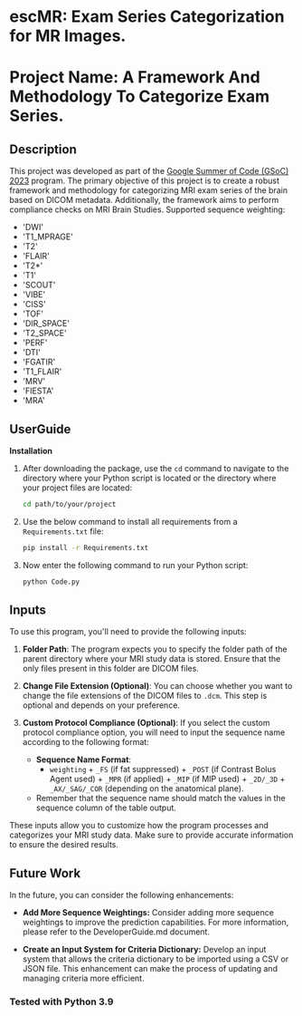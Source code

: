 # escMR: Exam Series Categorization for MR Images.


# Project Name: A Framework And Methodology To Categorize Exam Series.
## Description

This project was developed as part of the [Google Summer of Code (GSoC) 2023](https://summerofcode.withgoogle.com/programs/2023/projects/oC59dZpT) program. The primary objective of this project is to create a robust framework and methodology for categorizing MRI exam series of the brain based on DICOM metadata. Additionally, the framework aims to perform compliance checks on MRI Brain Studies.
Supported sequence weighting:
- 'DWI'
- 'T1_MPRAGE'
- 'T2'
- 'FLAIR'
- 'T2*'
- 'T1'
- 'SCOUT'
- 'VIBE'
- 'CISS'
- 'TOF'
- 'DIR_SPACE'
- 'T2_SPACE'
- 'PERF'
- 'DTI'
- 'FGATIR'
- 'T1_FLAIR'
- 'MRV'
- 'FIESTA'
- 'MRA'

## UserGuide
**Installation**

1. After downloading the package, use the `cd` command to navigate to the directory where your Python script is located or the directory where your project files are located:

    ```bash
    cd path/to/your/project
    ```

2. Use the below command to install all requirements from a `Requirements.txt` file:

    ```bash
    pip install -r Requirements.txt
    ```

3. Now enter the following command to run your Python script:

    ```bash
    python Code.py
    ```
## Inputs

To use this program, you'll need to provide the following inputs:

1. **Folder Path**: The program expects you to specify the folder path of the parent directory where your MRI study data is stored. Ensure that the only files present in this folder are DICOM files.

2. **Change File Extension (Optional)**: You can choose whether you want to change the file extensions of the DICOM files to `.dcm`. This step is optional and depends on your preference.

3. **Custom Protocol Compliance (Optional)**: If you select the custom protocol compliance option, you will need to input the sequence name according to the following format:
   - **Sequence Name Format**: 
     - `weighting` + `_FS` (if fat suppressed) + `_POST` (if Contrast Bolus Agent used) + `_MPR` (if applied) + `_MIP` (if MIP used) + `_2D/_3D` + `_AX/_SAG/_COR` (depending on the anatomical plane).
   - Remember that the sequence name should match the values in the sequence column of the table output.

These inputs allow you to customize how the program processes and categorizes your MRI study data. Make sure to provide accurate information to ensure the desired results.
## Future Work

In the future, you can consider the following enhancements:

- **Add More Sequence Weightings:** Consider adding more sequence weightings to improve the prediction capabilities. For more information, please refer to the DeveloperGuide.md document.

- **Create an Input System for Criteria Dictionary:** Develop an input system that allows the criteria dictionary to be imported using a CSV or JSON file. This enhancement can make the process of updating and managing criteria more efficient.

### Tested with Python 3.9
